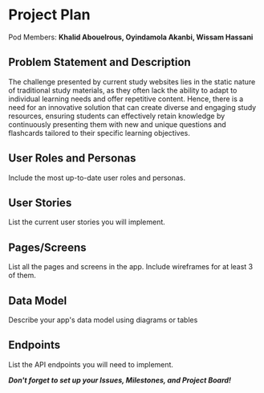 # Project Plan

Pod Members: **Khalid Abouelrous, Oyindamola Akanbi, Wissam Hassani**

## Problem Statement and Description

The challenge presented by current study websites lies in the static nature of traditional study materials, as they often lack the ability to adapt to individual learning needs and offer repetitive content. Hence, there is a need for an innovative solution that can create diverse and engaging study resources, ensuring students can effectively retain knowledge by continuously presenting them with new and unique questions and flashcards tailored to their specific learning objectives.

## User Roles and Personas

Include the most up-to-date user roles and personas.

## User Stories

List the current user stories you will implement.

## Pages/Screens

List all the pages and screens in the app. Include wireframes for at least 3 of them.

## Data Model

Describe your app's data model using diagrams or tables

## Endpoints

List the API endpoints you will need to implement.

***Don't forget to set up your Issues, Milestones, and Project Board!***
